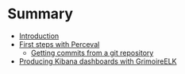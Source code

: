 # Summary

* [Introduction](README.md)
* [First steps with Perceval](perceval/first_steps_with_perceval.md)
   * [Getting commits from a git repository](perceval/retrieving_information_from_a_git_repository.md)
* [Producing Kibana dashboards with GrimoireELK](grimoireelk/producing_kibana_dashboards_with_grimoireelk.md)

